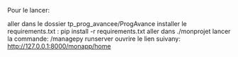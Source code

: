 Pour le lancer:

aller dans le dossier tp_prog_avancee/ProgAvance 
installer le requirements.txt : pip install -r requirements.txt
aller dans ./monprojet
lancer la commande: /managepy runserver
ouvrire le lien suivany: http://127.0.0.1:8000/monapp/home
